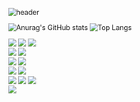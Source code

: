 ![header](https://capsule-render.vercel.app/api?type=waving&color=334455&customColorList=0,2,2,5,30&height=200&section=header&text=BANG%20BANG&fontColor=ffffff&fontSize=52&fontAlign=80&animation=twinkling&rotate=+3&desc=DEVELOPER&descSize=40&descAlignY=25&descAlign=80)



![Anurag's GitHub stats](https://github-readme-stats-git-masterrstaa-rickstaa.vercel.app/api?username=wjdgns2751&show_icons=true&theme=slateorange)  ![Top Langs](https://github-readme-stats-git-masterrstaa-rickstaa.vercel.app/api/top-langs/?username=wjdgns2751&layout=compact&theme=slateorange&show_icons=true)

<div>
<img src="https://img.shields.io/badge/Spring -ffffff?style=flat&logo=spring&logoColor=6DB33F">
<img src="https://img.shields.io/badge/Spring Boot-ffffff?style=flat&logo=springboot&logoColor=6DB33F">
<img src="https://img.shields.io/badge/Flutter-ffffff?style=flat&logo=Flutter&logoColor=0094F5">
<br>
<img src="https://img.shields.io/badge/Dart-ffffff?style=flat&logo=Dart&logoColor=0094F5">
<img src="https://img.shields.io/badge/JavaScript-ffffff?style=flat&logo=javascript&logoColor=#F7DF1E">
<br>
<img src="https://img.shields.io/badge/Docker-ffffff?style=flat&logo=Docker&logoColor=2496ED">
<img src="https://img.shields.io/badge/Apache Tomcat-ffffff?style=flat&logo=apachetomcat&logoColor=0B556A">
<br>
<img src="https://img.shields.io/badge/MySQL-ffffff?style=flat&logo=MySQL&logoColor=4479A1">
<img src="https://img.shields.io/badge/PostgreSQL-ffffff?style=flat&logo=postgresql&logoColor=4479A1">
<br>
<img src="https://img.shields.io/badge/Intellij IDEA-ffffff?style=flat&logo=intellijidea&logoColor=000000">
<img src="https://img.shields.io/badge/Android Studio-ffffff?style=flat&logo=androidstudio&logoColor=3DDC84">
<img src="https://img.shields.io/badge/Visual Studio Code-ffffff?style=flat&logo=visualstudiocode&logoColor=007ACC">
<br>
<img src="https://img.shields.io/badge/Openlayers-ffffff?style=flat&logo=Openlayers&logoColor=1F6B75">

</div>
